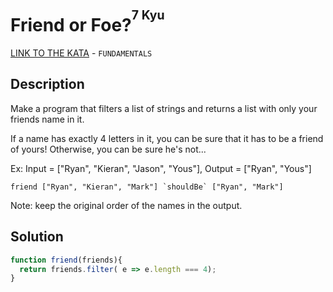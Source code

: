 # Friend or Foe?<sup><sup>7 Kyu</sup></sup>
[LINK TO THE KATA](https://www.codewars.com/kata/55b42574ff091733d900002f) - `FUNDAMENTALS`

## Description
Make a program that filters a list of strings and returns a list with only your friends name in it.

If a name has exactly 4 letters in it, you can be sure that it has to be a friend of yours! Otherwise, you can be sure he's not...

Ex: Input = ["Ryan", "Kieran", "Jason", "Yous"], Output = ["Ryan", "Yous"]
```
friend ["Ryan", "Kieran", "Mark"] `shouldBe` ["Ryan", "Mark"]
```
Note: keep the original order of the names in the output.

## Solution
```javascript
function friend(friends){
  return friends.filter( e => e.length === 4);
}
```
